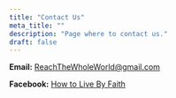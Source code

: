 ```yaml
---
title: "Contact Us"
meta_title: ""
description: "Page where to contact us."
draft: false
---
```




**Email:**  ReachTheWholeWorld@gmail.com

**Facebook:**  [How to Live By Faith][1]

[1]: https://www.facebook.com/HowToLiveByFaith/
